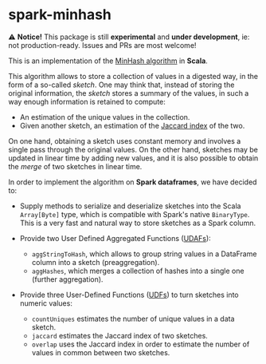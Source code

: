# spark-minhash

:warning: __Notice!__ This package is still __experimental__ and __under development__, ie: not production-ready. Issues and PRs are most welcome!

This is an implementation of the [MinHash algorithm](https://en.wikipedia.org/wiki/MinHash) in **Scala**.

This algorithm allows to store a collection of values in a digested way, in the form of a so-called _sketch_. One may think that, instead of storing the original information, the _sketch_ stores a summary of the values, in such a way enough information is retained to compute:

- An estimation of the unique values in the collection.
- Given another sketch, an estimation of the [Jaccard index](https://en.wikipedia.org/wiki/Jaccard_index) of the two. 

On one hand, obtaining a sketch uses constant memory and involves a single pass through the original values. On the other hand, sketches may be updated in linear time by adding new values, and it is also possible to obtain the _merge_ of two sketches in linear time.

In order to implement the algorithm on **Spark dataframes**, we have decided to:

- Supply methods to serialize and deserialize sketches into the Scala `Array[Byte]` type, which is compatible with Spark's native `BinaryType`. This is a very fast and natural way to store sketches as a Spark column.

- Provide two User Defined Aggregated Functions ([UDAFs](https://spark.apache.org/docs/latest/sql-ref-functions-udf-aggregate.html)):
  - `aggStringToHash`, which allows to group string values in a DataFrame column into a sketch (preaggregation).
  - `aggHashes`, which merges a collection of hashes into a single one (further aggregation).

- Provide three User-Defined Functions ([UDFs](https://spark.apache.org/docs/latest/sql-ref-functions-udf-scalar.html)) to turn sketches into numeric values:
	- `countUniques` estimates the number of unique values in a data sketch.
	- `jaccard` estimates the Jaccard index of two sketches.
	- `overlap` uses the Jaccard index in order to estimate the number of values in common between two sketches.

